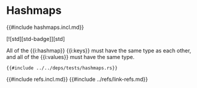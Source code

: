 # Hashmaps

{{#include hashmaps.incl.md}}

[![std][std-badge]][std]

All of the {{i:hashmap}} {{i:keys}} must have the same type as each other, and all of the {{i:values}} must have the same type.

```rust,editable
{{#include ../../deps/tests/hashmaps.rs}}
```

{{#include refs.incl.md}}
{{#include ../refs/link-refs.md}}
